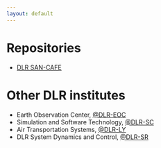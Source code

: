 ```yaml
---
layout: default
---
```


# Repositories
* [DLR SAN-CAFE](https://github.com/DLR-KN/san-cafe)

# Other DLR institutes 
* Earth Observation Center,           [@DLR-EOC](https://github.com/DLR-EOC)
* Simulation and Software Technology, [@DLR-SC](https://github.com/DLR-SC)
* Air Transportation Systems,         [@DLR-LY](https://github.com/DLR-LY)
* DLR System Dynamics and Control,    [@DLR-SR](https://github.com/DLR-SR)
